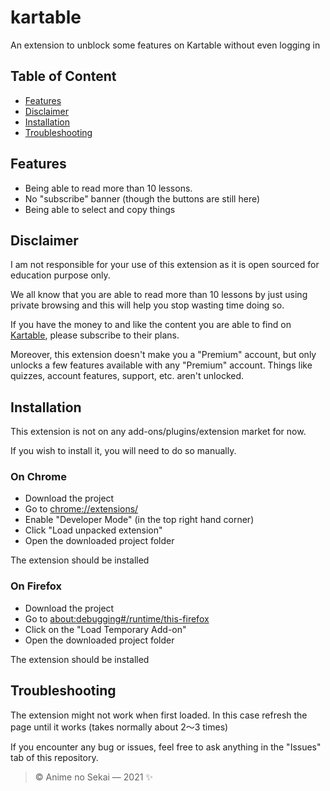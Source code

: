 # kartable

 An extension to unblock some features on Kartable without even logging in

## Table of Content

- [Features](#features)
- [Disclaimer](#disclaimer)
- [Installation](#installation)
- [Troubleshooting](#troubleshooting)

## Features

- Being able to read more than 10 lessons.
- No "subscribe" banner (though the buttons are still here)
- Being able to select and copy things

## Disclaimer

I am not responsible for your use of this extension as it is open sourced for education purpose only.

We all know that you are able to read more than 10 lessons by just using private browsing and this will help you stop wasting time doing so.

If you have the money to and like the content you are able to find on [Kartable](https://www.kartable.fr), please subscribe to their plans.

Moreover, this extension doesn't make you a "Premium" account, but only unlocks a few features available with any "Premium" account. Things like quizzes, account features, support, etc. aren't unlocked.

## Installation

This extension is not on any add-ons/plugins/extension market for now.

If you wish to install it, you will need to do so manually.

### On Chrome

- Download the project
- Go to [chrome://extensions/](chrome://extensions/)
- Enable "Developer Mode" (in the top right hand corner)
- Click "Load unpacked extension"
- Open the downloaded project folder

The extension should be installed

### On Firefox

- Download the project
- Go to [about:debugging#/runtime/this-firefox](about:debugging#/runtime/this-firefox)
- Click on the "Load Temporary Add-on"
- Open the downloaded project folder

The extension should be installed

## Troubleshooting

The extension might not work when first loaded. In this case refresh the page until it works (takes normally about 2〜3 times)

If you encounter any bug or issues, feel free to ask anything in the "Issues" tab of this repository.

> © Anime no Sekai — 2021 ✨
